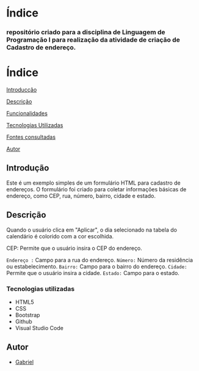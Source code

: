 # Índice
<h3>repositório criado para a disciplina de Linguagem de Programação I para realização da atividade de criação de Cadastro de endereço.</h3>

# Índice

[Introducção](#introduc%C3%A7%C3%A3o)

[Descrição](#descri%C3%A7%C3%A3o)

[Funcionalidades](#funcionalidades)  
 
[Tecnologias Utilizadas](#tecnologias-utilizadas)  

[Fontes consultadas](#fontes-consultadas)  

[Autor](https://github.com/miguelitto16/Calendario#autor)  

## Introdução

Este é um exemplo simples de um formulário HTML para cadastro de endereços. O formulário foi criado para coletar informações básicas de endereço, como CEP, rua, número, bairro, cidade e estado.

## Descrição

Quando o usuário clica em "Aplicar", o dia selecionado na tabela do calendário é colorido com a cor escolhida.

CEP: Permite que o usuário insira o CEP do endereço.

`Endereço :` Campo para a rua do endereço.
`Número:` Número da residência ou estabelecimento.
`Bairro:` Campo para o bairro do endereço.
`Cidade:` Permite que o usuário insira a cidade.
`Estado:` Campo para o estado.
### Tecnologias utilizadas
* HTML5
* CSS
* Bootstrap
* Github
* Visual Studio Code

## Autor
* [Gabriel](https://github.com/Braboalenda04)